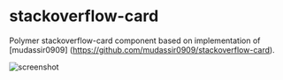 # stackoverflow-card
Polymer stackoverflow-card component based on implementation of [mudassir0909] (https://github.com/mudassir0909/stackoverflow-card).

![screenshot](https://raw.githubusercontent.com/yyunikov/stackoverflow-card/master/img/so-card.png)
